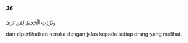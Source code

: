 ##### 36

<span class="ayah">وَبُرِّزَتِ ٱلْجَحِيمُ لِمَن يَرَىٰ</span>

<span class="ayah_translation">dan diperlihatkan neraka dengan jelas kepada setiap orang yang melihat.</span>
